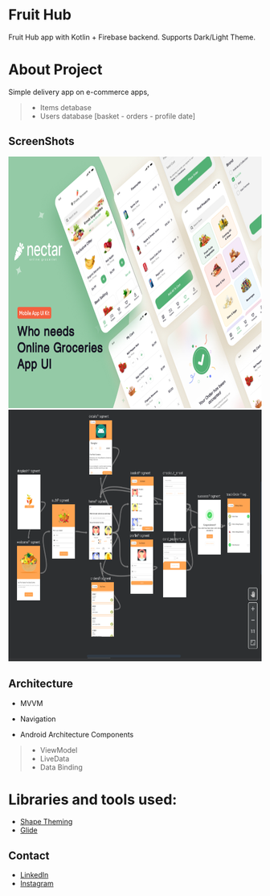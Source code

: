 # Fruit Hub

Fruit Hub app with Kotlin + Firebase backend.
Supports Dark/Light Theme. 

# About Project 
Simple delivery app on e-commerce apps, 
> - Items detabase
> - Users database [basket - orders - profile date]

## ScreenShots

<img src="https://raw.githubusercontent.com/Mohammed187/NectarOnlineGrocery/master/Cover.jpg" height="500"> <img src="https://github.com/Mohammed187/FruitHub/blob/Mohammed187-patch-1/Screenshot%202021-05-11%20002927.png" height="500">

## Architecture
* MVVM
* Navigation

* Android Architecture Components
> - ViewModel
> - LiveData
> - Data Binding

# Libraries and tools used:
* [Shape Theming](https://material.io/develop/android/theming/shape)
* [Glide](https://github.com/bumptech/glide)

## Contact
* [LinkedIn](https://www.linkedin.com/in/m-abdeldayem/)
* [Instagram](https://www.instagram.com/muhammed_abdeldayem/)
